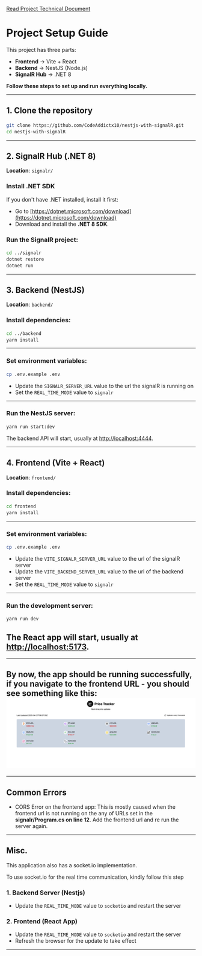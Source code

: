 [Read Project Technical Document](https://docs.google.com/document/d/1A7X7TVEKNUqQRa-jc-Is4bqRTHjnsjyg8ZBmHfiHjpk/edit?usp=sharing)

# Project Setup Guide

This project has three parts:
- **Frontend** → Vite + React
- **Backend** → NestJS (Node.js)
- **SignalR Hub** → .NET 8

**Follow these steps to set up and run everything locally.**

---

## 1. Clone the repository

```bash
git clone https://github.com/CodeAddictx10/nestjs-with-signalR.git
cd nestjs-with-signalR
```

---
## 2. SignalR Hub (.NET 8)

**Location**: `signalr/`

### Install .NET SDK

If you don't have .NET installed, install it first:

- Go to [https://dotnet.microsoft.com/download](https://dotnet.microsoft.com/download)
- Download and install the **.NET 8 SDK**.

### Run the SignalR project:

```bash
cd ../signalr
dotnet restore
dotnet run
```
---

## 3. Backend (NestJS)

**Location**: `backend/`

### Install dependencies:

```bash
cd ../backend
yarn install
```
--- 
### Set environment variables:

```bash
cp .env.example .env
```

- Update the `SIGNALR_SERVER_URL` value to the url the signalR is running on
- Set the `REAL_TIME_MODE` value to `signalr`
---

### Run the NestJS server:

```bash
yarn run start:dev
```

The backend API will start, usually at [http://localhost:4444](http://localhost:4444).

---

## 4. Frontend (Vite + React)

**Location**: `frontend/`

### Install dependencies:

```bash
cd frontend
yarn install
```
---
### Set environment variables:

```bash
cp .env.example .env
```

- Update the `VITE_SIGNALR_SERVER_URL` value to the url of the signalR  server
- Update the `VITE_BACKEND_SERVER_URL` value to the url of the backend server
- Set the `REAL_TIME_MODE` value to `signalr`
---

### Run the development server:

```bash
yarn run dev
```

The React app will start, usually at [http://localhost:5173](http://localhost:5173).
---
---
By now, the app should be running successfully, if you navigate to the frontend URL - you should see something like this:
[![Project Preview](./assets/app.png)](./assets/app.png)
---
---
## Common Errors
- CORS Error on the frontend app: This is mostly caused when the frontend url is not running on the any of URLs set in the **signalr/Program.cs on line 12**. Add the frontend url and re run the server again.
---
## Misc.

This application also has a socket.io implementation.

To use socket.io for the real time communication, kindly follow this step

### 1. Backend Server (Nestjs)
- Update the `REAL_TIME_MODE` value to `socketio` and restart the server

 ### 2. Frontend (React App)
- Update the `REAL_TIME_MODE` value to `socketio` and restart the server
- Refresh the browser for the update to take effect
---

  

